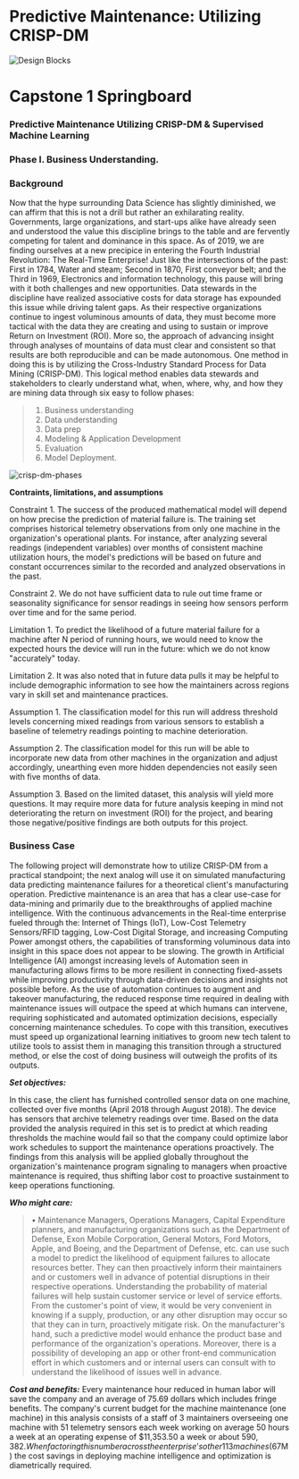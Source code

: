 # Predictive Maintenance: Utilizing CRISP-DM

![Design Blocks](https://images.unsplash.com/photo-1488229297570-58520851e868?ixlib=rb-1.2.1&ixid=eyJhcHBfaWQiOjEyMDd9&auto=format&fit=crop&w=3298&q=80)

# Capstone 1 Springboard
### Predictive Maintenance Utilizing CRISP-DM & Supervised Machine Learning
### Phase I. Business Understanding.

### Background

Now that the hype surrounding Data Science has slightly diminished, we can affirm that this is not a drill but rather an exhilarating reality. Governments, large organizations, and start-ups alike have already seen and understood the value this discipline brings to the table and are fervently competing for talent and dominance in this space. As of 2019, we are finding ourselves at a new precipice in entering the Fourth Industrial Revolution: The Real-Time Enterprise! Just like the intersections of the past: First in 1784, Water and steam; Second in 1870, First conveyor belt; and the Third in 1969, Electronics and information technology, this pause will bring with it both challenges and new opportunities. Data stewards in the discipline have realized associative costs for data storage has expounded this issue while driving talent gaps. As their respective organizations continue to ingest voluminous amounts of data, they must become more tactical with the data they are creating and using to sustain or improve Return on Investment (ROI). 
More so, the approach of advancing insight through analyses of mountains of data must clear and consistent so that results are both reproducible and can be made autonomous. One method in doing this is by utilizing the Cross-Industry Standard Process for Data Mining (CRISP-DM). This logical method enables data stewards and stakeholders to clearly understand what, when, where, why, and how they are mining data through six easy to follow phases:

>	1. Business understanding
>	2. Data understanding
>	3. Data prep
>	4. Modeling & Application Development
>	5. Evaluation
>	6. Model Deployment.

![crisp-dm-phases](Data/crisp-dm-phases.png)

__Contraints, limitations, and assumptions__

Constraint 1. The success of the produced mathematical model will depend on how precise the prediction of material failure is. The training set comprises historical telemetry observations from only one machine in the organization's operational plants. For instance, after analyzing several readings (independent variables) over months of consistent machine utilization hours, the model's predictions will be based on future and constant occurrences similar to the recorded and analyzed observations in the past. 

Constraint 2. We do not have sufficient data to rule out time frame or seasonality significance for sensor readings in seeing how sensors perform over time and for the same period.

Limitation 1. To predict the likelihood of a future material failure for a machine after N period of running hours, we would need to know the expected hours the device will run in the future: which we do not know "accurately" today.

Limitation 2. It was also noted that in future data pulls it may be helpful to include demographic information to see how the maintainers across regions vary in skill set and maintenance practices.

Assumption 1. The classification model for this run will address threshold levels concerning mixed readings from various sensors to establish a baseline of telemetry readings pointing to machine deterioration.

Assumption 2. The classification model for this run will be able to incorporate new data from other machines in the organization and adjust accordingly, unearthing even more hidden dependencies not easily seen with five months of data.

Assumption 3. Based on the limited dataset, this analysis will yield more questions. It may require more data for future analysis keeping in mind not deteriorating the return on investment (ROI) for the project, and bearing those negative/positive findings are both outputs for this project.


### Business Case

The following project will demonstrate how to utilize CRISP-DM from a practical standpoint; the next analog will use it on simulated manufacturing data predicting maintenance failures for a theoretical client's manufacturing operation. Predictive maintenance is an area that has a clear use-case for data-mining and primarily due to the breakthroughs of applied machine intelligence. With the continuous advancements in the Real-time enterprise fueled through the: Internet of Things (IoT), Low-Cost Telemetry Sensors/RFID tagging, Low-Cost Digital Storage, and increasing Computing Power amongst others, the capabilities of transforming voluminous data into insight in this space does not appear to be slowing. The growth in Artificial Intelligence (AI) amongst increasing levels of Automation seen in manufacturing allows firms to be more resilient in connecting fixed-assets while improving productivity through data-driven decisions and insights not possible before. As the use of automation continues to augment and takeover manufacturing, the reduced response time required in dealing with maintenance issues will outpace the speed at which humans can intervene, requiring sophisticated and automated optimization decisions, especially concerning maintenance schedules. To cope with this transition, executives must speed up organizational learning initiatives to groom new tech talent to utilize tools to assist them in managing this transition through a structured method, or else the cost of doing business will outweigh the profits of its outputs.

___Set objectives:___

In this case, the client has furnished controlled sensor data on one machine, collected over five months (April 2018 through August 2018). The device has sensors that archive telemetry readings over time. Based on the data provided the analysis required in this set is to predict at which reading thresholds the machine would fail so that the company could optimize labor work schedules to support the maintenance operations proactively. The findings from this analysis will be applied globally throughout the organization's maintenance program signaling to managers when proactive maintenance is required, thus shifting labor cost to proactive sustainment to keep operations functioning.

___Who might care:___
> • Maintenance Managers, Operations Managers, Capital Expenditure planners, and manufacturing organizations such as the Department of Defense, Exon Mobile Corporation, General Motors, Ford Motors, Apple, and Boeing, and the Department of Defense, etc. can use such a model to predict the likelihood of equipment failures to allocate resources better. They can then proactively inform their maintainers and or customers well in advance of potential disruptions in their respective operations. Understanding the probability of material failures will help sustain customer service or level of service efforts. From the customer's point of view, it would be very convenient in knowing if a supply, production, or any other disruption may occur so that they can in turn, proactively mitigate risk. On the manufacturer's hand, such a predictive model would enhance the product base and performance of the organization's operations. Moreover, there is a possibility of developing an app or other front-end communication effort in which customers and or internal users can consult with to understand the likelihood of issues well in advance.

___Cost and benefits:___
Every maintenance hour reduced in human labor will save the company and an average of 75.69 dollars which includes fringe benefits. The company's current budget for the machine maintenance (one machine) in this analysis consists of a staff of 3 maintainers overseeing one machine with 51 telemetry sensors each week working on average 50 hours a week at an operating expense of $11,353.50 a week or about $590,382. When factoring this number across the enterprise’s other 113 machines ($67M) the cost savings in deploying machine intelligence and optimization is diametrically required. 
